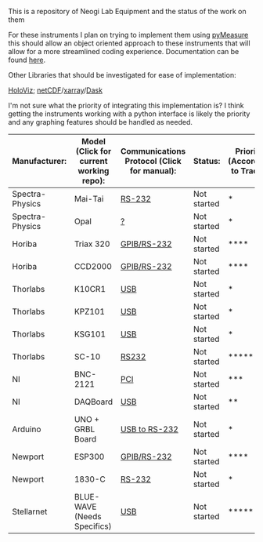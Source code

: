 This is a repository of Neogi Lab Equipment and the status of the work on them

For these instruments I plan on trying to implement them using [pyMeasure](https://github.com/ralph-group/pymeasure) this should allow an object oriented approach to these instruments that will allow for a more streamlined coding experience. Documentation can be found [here](https://pymeasure.readthedocs.io/en/latest/).

Other Libraries that should be investigated for ease of implementation:

[HoloViz](https://github.com/holoviz/holoviz); [netCDF](https://unidata.github.io/netcdf4-python/netCDF4/index.html)/[xarray](http://xarray.pydata.org/en/stable/)/[Dask](https://github.com/dask/dask)

I'm not sure what the priority of integrating this implementation is? I think getting the instruments working with a python interface is likely the priority and any graphing features should be handled as needed.



|   Manufacturer:	|   Model (Click for current working repo):	|   Communications Protocol (Click for manual):	|   Status:	|  Priority (According to Trace): 	|
|---	|---	|---	|---	|---	|
|   Spectra-Physics	|   Mai-Tai	|   [RS-232](https://github.com/Applepi/PHYS_Organization_Design/blob/master/manuals/315A%20Rev.%20A%20Mai%20Tai%20WB%20User's%20Manual.pdf)	|   Not started	|   *	|
|   Spectra-Physics	|   Opal	|   [?](https://github.com/Applepi/PHYS_Organization_Design/blob/master/manuals/234A%20Rev.%20E%20Opal%20User's%20Manual.pdf)	|   Not started	|   *	|
|   Horiba	|   Triax 320	|   [GPIB/RS-232](https://github.com/Applepi/PHYS_Organization_Design/blob/master/manuals/TRIAX_Getting_Started_Manual.pdf)	|   Not started	|   ****	|
|   Horiba	|   CCD2000 |   [GPIB/RS-232](https://github.com/Applepi/PHYS_Organization_Design/blob/master/manuals/SpectrumOneCCD2000.pdf)	|   Not started	|   ****	|
|   Thorlabs	|   K10CR1	|   [USB](https://github.com/Applepi/PHYS_Organization_Design/blob/master/manuals/K10CR1_M-ManualforKinesis.pdf)	|   Not started	|   *	|
|   Thorlabs	|   KPZ101	|   [USB](https://github.com/Applepi/PHYS_Organization_Design/blob/master/manuals/KPZ101-KPZ101ManualforKinesis.pdf)	|   Not started	|   *	|
|   Thorlabs	|   KSG101	|   [USB](https://github.com/Applepi/PHYS_Organization_Design/blob/master/manuals/KSG101-KSG101ManualforKinesis.pdf)	|   Not started	|   *	|
|   Thorlabs	|   SC-10	|   [RS232](https://github.com/Applepi/PHYS_Organization_Design/blob/master/manuals/SC10-Manual.pdf)	|   Not started	|   *****	|
|   NI	|   BNC-2121	|   [PCI](https://github.com/Applepi/PHYS_Organization_Design/blob/master/manuals/NI_BNC-2121.pdf)	|   Not started	|   *** |	
|   NI	|   DAQBoard	|   [USB](https://github.com/Applepi/PHYS_Organization_Design/blob/master/manuals/NIDAQ.pdf)	|  Not started 	|   **	|
|   Arduino	|   UNO + GRBL Board	|   [USB to RS-232](https://github.com/Applepi/PHYS_Organization_Design/blob/master/manuals/2.70_arduino_grbl_instructions_2.pdf)	|   Not started	|   *	|
|   Newport	|   ESP300	|   [GPIB/RS-232](https://github.com/Applepi/PHYS_Organization_Design/blob/master/manuals/ESP300-User-Manual.pdf)	|   Not started	|   ****	|
|   Newport	|   1830-C	|   [RS-232](https://github.com/Applepi/PHYS_Organization_Design/blob/master/manuals/1830-C%20Manual.pdf)	|   Not started	|   *	|
|   Stellarnet	|   BLUE-WAVE (Needs Specifics)	|   [USB](https://github.com/Applepi/PHYS_Organization_Design/blob/master/manuals/StellarNet-BLUE-Wave-SPEC.pdf)	|   Not started	|   *****	|